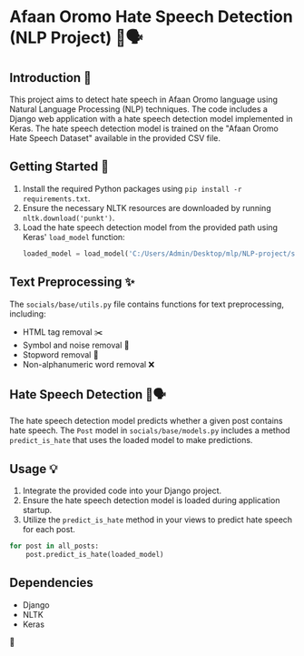 # Afaan Oromo Hate Speech Detection (NLP Project) 🚫🗣️

## Introduction 📝
This project aims to detect hate speech in Afaan Oromo language using Natural Language Processing (NLP) techniques. The code includes a Django web application with a hate speech detection model implemented in Keras. The hate speech detection model is trained on the "Afaan Oromo Hate Speech Dataset" available in the provided CSV file.

## Getting Started 🚀
1. Install the required Python packages using `pip install -r requirements.txt`.
2. Ensure the necessary NLTK resources are downloaded by running `nltk.download('punkt')`.
3. Load the hate speech detection model from the provided path using Keras' `load_model` function:
    ```python
    loaded_model = load_model('C:/Users/Admin/Desktop/mlp/NLP-project/socials/base/model.h5', custom_objects={'recall': recall, 'precision': precision, 'f1': f1})

## Text Preprocessing ✨

The `socials/base/utils.py` file contains functions for text preprocessing, including:

- HTML tag removal ✂️
- Symbol and noise removal 🚮
- Stopword removal 🛑
- Non-alphanumeric word removal ❌

## Hate Speech Detection 🚫🗣️

The hate speech detection model predicts whether a given post contains hate speech. The `Post` model in `socials/base/models.py` includes a method `predict_is_hate` that uses the loaded model to make predictions.

## Usage 💡

1. Integrate the provided code into your Django project.
2. Ensure the hate speech detection model is loaded during application startup.
3. Utilize the `predict_is_hate` method in your views to predict hate speech for each post.

```python
for post in all_posts:
    post.predict_is_hate(loaded_model)
```
## Dependencies

- Django
- NLTK
- Keras

🚀
